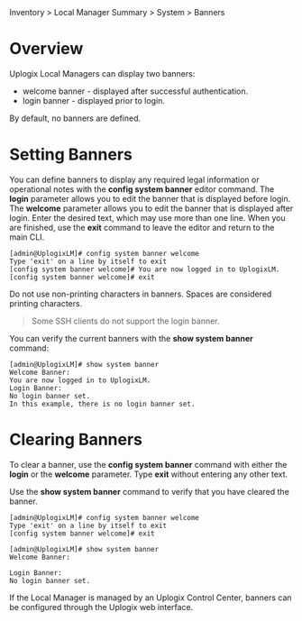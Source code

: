 <!-- 5.4 -->

<div class='ucc' />Inventory > Local Manager Summary > System > Banners</div>

# Overview

Uplogix Local Managers can display two banners:

* welcome banner - displayed after successful authentication.
* login banner - displayed prior to login.

By default, no banners are defined.

# Setting Banners

You can define banners to display any required legal information or operational notes with the **config system banner** editor command. The **login** parameter allows you to edit the banner that is displayed before login. The **welcome** parameter allows you to edit the banner that is displayed after login. Enter the desired text, which may use more than one line. When you are finished, use the **exit** command to leave the editor and return to the main CLI.

```
[admin@UplogixLM]# config system banner welcome
Type 'exit' on a line by itself to exit
[config system banner welcome]# You are now logged in to UplogixLM.
[config system banner welcome]# exit
```

<div class='warning' />Do not use non-printing characters in banners. Spaces are considered printing characters.</div>

> Some SSH clients do not support the login banner.

You can verify the current banners with the **show system banner** command:

```
[admin@UplogixLM]# show system banner
Welcome Banner:
You are now logged in to UplogixLM.
Login Banner:
No login banner set.
In this example, there is no login banner set.
```

# Clearing Banners

To clear a banner, use the **config system banner** command with either the **login** or the **welcome** parameter. Type **exit** without entering any other text.
 
Use the **show system banner** command to verify that you have cleared the banner.

```
[admin@UplogixLM]# config system banner welcome
Type 'exit' on a line by itself to exit
[config system banner welcome]# exit

[admin@UplogixLM]# show system banner
Welcome Banner:

Login Banner:
No login banner set.
```

If the Local Manager is managed by an Uplogix Control Center, banners can be configured through the Uplogix web interface.